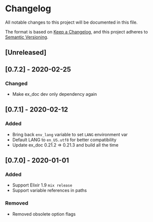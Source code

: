 # Changelog
All notable changes to this project will be documented in this file.

The format is based on [Keep a Changelog](https://keepachangelog.com/en/1.0.0/),
and this project adheres to [Semantic Versioning](https://semver.org/spec/v2.0.0.html).

## [Unreleased]
## [0.7.2] - 2020-02-25
### Changed
- Make ex_doc dev only dependency again

## [0.7.1] - 2020-02-12
### Added
- Bring back `env_lang` variable to set `LANG` environment var
- Default LANG to `en_US.utf8` for better compatibility
- Update ex_doc 0.21.2 => 0.21.3 and build all the time

## [0.7.0] - 2020-01-01
### Added
- Support Elixir 1.9 `mix release`
- Support variable references in paths

### Removed
- Removed obsolete option flags
